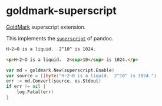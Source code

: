 # goldmark-superscript

[GoldMark](https://github.com/yuin/goldmark/) superscript extension.

This implements the [`superscript`](https://pandoc.org/MANUAL.html#extension-superscript-subscript) of pandoc.

```markdown
H~2~O is a liquid.  2^10^ is 1024.
```

```html
<p>H~2~O is a liquid.  2<sup>10</sup> is 1024.</p>
```

```go
var md = goldmark.New(superscript.Enable)
var source = []byte("H~2~O is a liquid.  2^10^ is 1024.")
err := md.Convert(source, os.Stdout)
if err != nil {
    log.Fatal(err)
}
```

